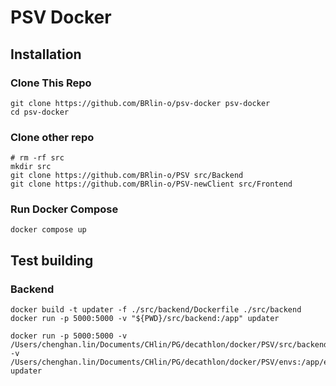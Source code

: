 # PSV Docker
## Installation
### Clone This Repo
```
git clone https://github.com/BRlin-o/psv-docker psv-docker
cd psv-docker
```
### Clone other repo
```
# rm -rf src
mkdir src
git clone https://github.com/BRlin-o/PSV src/Backend
git clone https://github.com/BRlin-o/PSV-newClient src/Frontend
```
### Run Docker Compose
```
docker compose up
```

## Test building
### Backend
```
docker build -t updater -f ./src/backend/Dockerfile ./src/backend
docker run -p 5000:5000 -v "${PWD}/src/backend:/app" updater

docker run -p 5000:5000 -v /Users/chenghan.lin/Documents/CHlin/PG/decathlon/docker/PSV/src/backend:/app -v /Users/chenghan.lin/Documents/CHlin/PG/decathlon/docker/PSV/envs:/app/envs updater
```